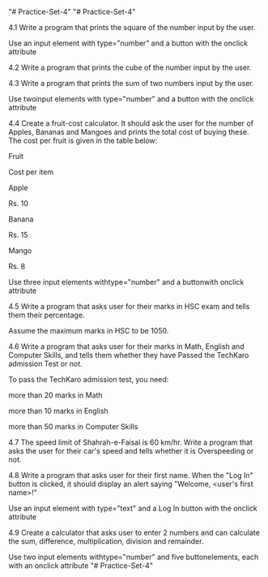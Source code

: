 "# Practice-Set-4" 
"# Practice-Set-4" 

4.1
Write a program that prints the square of the number input by the user.

Use an input element with type="number" and a button with the onclick attribute

4.2
Write a program that prints the cube of the number input by the user.

4.3
Write a program that prints the sum of two numbers input by the user.

Use twoinput elements with type="number" and a button with the onclick attribute

4.4
Create a fruit-cost calculator. It should ask the user for the number of Apples, Bananas and Mangoes and prints the total cost of buying these. The cost per fruit is given in the table below:

Fruit

Cost per item

Apple

Rs. 10

Banana

Rs. 15

Mango

Rs. 8

Use three input elements withtype="number" and a buttonwith onclick attribute

4.5
Write a program that asks user for their marks in HSC exam and tells them their percentage.

Assume the maximum marks in HSC to be 1050.

4.6
Write a program that asks user for their marks in Math, English and Computer Skills, and tells them whether they have Passed the TechKaro admission Test or not.

To pass the TechKaro admission test, you need:

more than 20 marks in Math

more than 10 marks in English

more than 50 marks in Computer Skills

4.7
The speed limit of Shahrah-e-Faisal is 60 km/hr. Write a program that asks the user for their car's speed and tells whether it is Overspeeding or not.

4.8
Write a program that asks user for their first name. When the "Log In" button is clicked, it should display an alert saying "Welcome, <user's first name>!"

Use an input element with type="text" and a Log In button with the onclick attribute

4.9
Create a calculator that asks user to enter 2 numbers and can calculate the sum, difference, multiplication, division and remainder. 

Use two input elements withtype="number" and five buttonelements, each with an onclick attribute
"# Practice-Set-4" 
